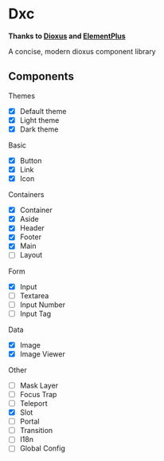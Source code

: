 # Dxc
**Thanks to [Dioxus](https://github.com/DioxusLabs/dioxus) and [ElementPlus](https://github.com/element-plus/element-plus)**

A concise, modern dioxus component library

## Components

Themes

- [x] Default theme
- [x] Light theme
- [x] Dark theme

Basic

- [x] Button
- [x] Link
- [x] Icon

Containers

- [x] Container
- [x] Aside
- [x] Header
- [x] Footer
- [x] Main
- [ ] Layout

Form

- [x] Input
- [ ] Textarea
- [ ] Input Number
- [ ] Input Tag

Data

- [x] Image
- [x] Image Viewer

Other

- [ ] Mask Layer
- [ ] Focus Trap
- [ ] Teleport
- [x] Slot
- [ ] Portal
- [ ] Transition
- [ ] I18n
- [ ] Global Config
